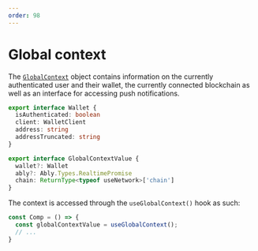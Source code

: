 ```yaml
---
order: 98
---
```


# Global context

The [`GlobalContext`](https://github.com/QuickDapp/QuickDapp/tree/master/src/frontend/contexts/global.tsx) object contains information on the currently authenticated user and their wallet, the currently connected blockchain as well as an interface for accessing push notifications.

```ts
export interface Wallet {
  isAuthenticated: boolean
  client: WalletClient
  address: string
  addressTruncated: string
}

export interface GlobalContextValue {
  wallet?: Wallet
  ably?: Ably.Types.RealtimePromise
  chain: ReturnType<typeof useNetwork>['chain']
}
```

The context is accessed through the `useGlobalContext()` hook as such:

```ts
const Comp = () => {
  const globalContextValue = useGlobalContext();
  // ...
}
```

